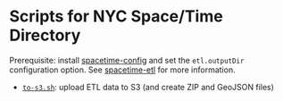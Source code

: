 # Scripts for NYC Space/Time Directory

Prerequisite: install [spacetime-config](https://github.com/nypl-spacetime/spacetime-config) and set the `etl.outputDir` configuration option. See [spacetime-etl](https://github.com/nypl-spacetime/spacetime-etl) for more information.

- [`to-s3.sh`](to-s3.sh): upload ETL data to S3 (and create ZIP and GeoJSON files)
